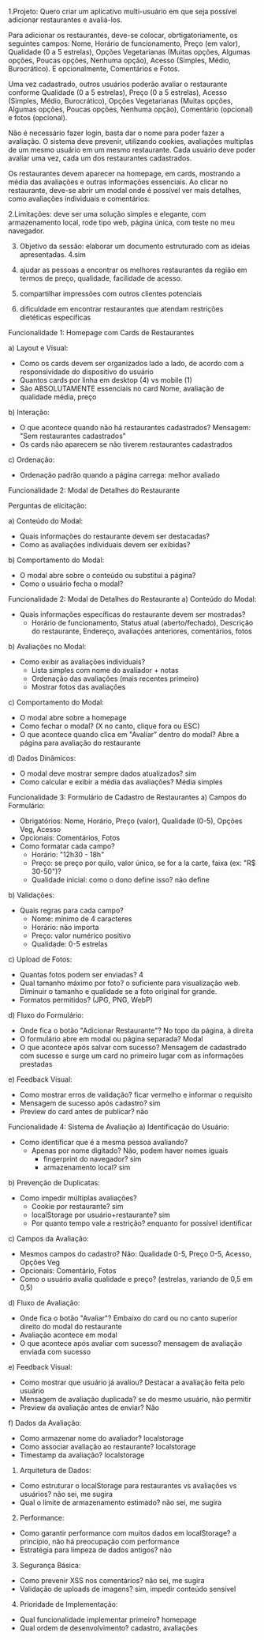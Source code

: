 1.Projeto: Quero criar um aplicativo multi-usuário em que seja possível adicionar restaurantes e avaliá-los.

Para adicionar os restaurantes, deve-se colocar, obrtigatoriamente, os seguintes campos: Nome, Horário de funcionamento, Preço (em valor), Qualidade (0 a 5 estrelas), Opções Vegetarianas (Muitas opções, Algumas opções, Poucas opções, Nenhuma opção), Acesso (Simples, Médio, Burocrático). E opcionalmente, Comentários e Fotos.

Uma vez cadastrado, outros usuários poderão avaliar o restaurante conforme Qualidade (0 a 5 estrelas), Preço (0 a 5 estrelas), Acesso (Simples, Médio, Burocrático), Opções Vegetarianas (Muitas opções, Algumas opções, Poucas opções, Nenhuma opção), Comentário (opcional) e fotos (opcional). 

Não é necessário fazer login, basta dar o nome para poder fazer a avaliação. O sistema deve prevenir, utilizando cookies, avaliações multiplas de um mesmo usuário em um mesmo restaurante. Cada usuário deve poder avaliar uma vez, cada um dos restaurantes cadastrados.

Os restaurantes devem aparecer na homepage, em cards, mostrando a média das avaliações e outras informações essenciais. Ao clicar no restaurante, deve-se abrir um modal onde é possível ver mais detalhes, como avaliações individuais e comentários. 


2.Limitações: deve ser uma solução simples e elegante, com armazenamento local, rode tipo web, página única, com teste no meu navegador.

3. Objetivo da sessão: elaborar um documento estruturado com as ideias apresentadas.
4.sim


1. ajudar as pessoas a encontrar os melhores restaurantes da região em termos de preço, qualidade, facilidade de acesso. 
2. compartilhar impressões com outros clientes potenciais
3. dificuldade em encontrar restaurantes que atendam restrições dietéticas específicas






Funcionalidade 1: Homepage com Cards de Restaurantes

  a) Layout e Visual:
  - Como os cards devem ser organizados lado a lado, de acordo com a responsividade do dispositivo do usuário
  - Quantos cards por linha em desktop (4) vs mobile (1)
  - São ABSOLUTAMENTE essenciais no card Nome, avaliação de qualidade média, preço

  b) Interação:
  - O que acontece quando não há restaurantes cadastrados? Mensagem: "Sem restaurantes cadastrados"
  - Os cards não aparecem se não tiverem restaurantes cadastrados

  c) Ordenação:
  - Ordenação padrão quando a página carrega: melhor avaliado



Funcionalidade 2: Modal de Detalhes do Restaurante

  Perguntas de elicitação:

  a) Conteúdo do Modal:
  - Quais informações do restaurante devem ser destacadas?
  - Como as avaliações individuais devem ser exibidas?

  b) Comportamento do Modal:
  - O modal abre sobre o conteúdo ou substitui a página?
  - Como o usuário fecha o modal?




  Funcionalidade 2: Modal de Detalhes do Restaurante
  a) Conteúdo do Modal:
  - Quais informações específicas do restaurante devem ser mostradas?
    - Horário de funcionamento, Status atual (aberto/fechado), Descrição do restaurante, Endereço, avaliações anteriores, comentários, fotos

  b) Avaliações no Modal:
  - Como exibir as avaliações individuais?
    - Lista simples com nome do avaliador + notas
    - Ordenação das avaliações (mais recentes primeiro)
    - Mostrar fotos das avaliações

  c) Comportamento do Modal:
  - O modal abre sobre a homepage
  - Como fechar o modal? (X no canto, clique fora ou ESC)
  - O que acontece quando clica em "Avaliar" dentro do modal? Abre a página para avaliação do restaurante

  d) Dados Dinâmicos:
  - O modal deve mostrar sempre dados atualizados? sim
  - Como calcular e exibir a média das avaliações? Média simples




  Funcionalidade 3: Formulário de Cadastro de Restaurantes
  a) Campos do Formulário:
  - Obrigatórios: Nome, Horário, Preço (valor), Qualidade (0-5), Opções Veg, Acesso
  - Opcionais: Comentários, Fotos
  - Como formatar cada campo?
    - Horário: "12h30 - 18h"
    - Preço: se preço por quilo, valor único, se for a la carte, faixa (ex: "R$ 30-50")?
    - Qualidade inicial: como o dono define isso? não define

  b) Validações:
  - Quais regras para cada campo?
    - Nome: mínimo de 4 caracteres
    - Horário: não importa
    - Preço: valor numérico positivo
    - Qualidade: 0-5 estrelas

  c) Upload de Fotos:
  - Quantas fotos podem ser enviadas? 4
  - Qual tamanho máximo por foto? o suficiente para visualização web. Diminuir o tamanho e qualidade se a foto original for grande.
  - Formatos permitidos? (JPG, PNG, WebP)

  d) Fluxo do Formulário:
  - Onde fica o botão "Adicionar Restaurante"? No topo da página, à direita
  - O formulário abre em modal ou página separada? Modal
  - O que acontece após salvar com sucesso? Mensagem de cadastrado com sucesso e surge um card no primeiro lugar com as informações prestadas

  e) Feedback Visual:
  - Como mostrar erros de validação? ficar vermelho e informar o requisito
  - Mensagem de sucesso após cadastro? sim
  - Preview do card antes de publicar? não



  Funcionalidade 4: Sistema de Avaliação
  a) Identificação do Usuário:
  - Como identificar que é a mesma pessoa avaliando?
    - Apenas por nome digitado? Não, podem haver nomes iguais
        - fingerprint do navegador? sim
        - armazenamento local? sim

  b) Prevenção de Duplicatas:
  - Como impedir múltiplas avaliações?
    - Cookie por restaurante? sim
    - localStorage por usuário+restaurante? sim
    - Por quanto tempo vale a restrição? enquanto for possível identificar

  c) Campos da Avaliação:
  - Mesmos campos do cadastro? Não: Qualidade 0-5, Preço 0-5, Acesso, Opções Veg
  - Opcionais: Comentário, Fotos
  - Como o usuário avalia qualidade e preço? (estrelas, variando de 0,5 em 0,5)

  d) Fluxo de Avaliação:
  - Onde fica o botão "Avaliar"? Embaixo do card ou no canto superior direito do modal do restaurante
  - Avaliação acontece em modal
  - O que acontece após avaliar com sucesso? mensagem de avaliação enviada com sucesso

  e) Feedback Visual:
  - Como mostrar que usuário já avaliou? Destacar a avaliação feita pelo usuário
  - Mensagem de avaliação duplicada? se do mesmo usuário, não permitir
  - Preview da avaliação antes de enviar? Não

  f) Dados da Avaliação:
  - Como armazenar nome do avaliador? localstorage
  - Como associar avaliação ao restaurante? localstorage
  - Timestamp da avaliação? localstorage



  1. Arquitetura de Dados:
  - Como estruturar o localStorage para restaurantes vs avaliações vs usuários? não sei, me sugira
  - Qual o limite de armazenamento estimado? não sei, me sugira

  2. Performance:
  - Como garantir performance com muitos dados em localStorage? a princípio, não há preocupação com performance
  - Estratégia para limpeza de dados antigos? não

  3. Segurança Básica:
  - Como prevenir XSS nos comentários? não sei, me sugira
  - Validação de uploads de imagens? sim, impedir conteúdo sensível

  4. Prioridade de Implementação:
  - Qual funcionalidade implementar primeiro? homepage
  - Qual ordem de desenvolvimento? cadastro, avaliações



  